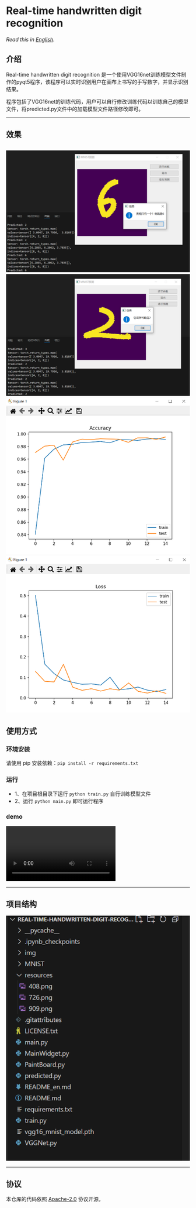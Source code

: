 # Real-time handwritten digit recognition

*Read this in [English](README_en.md).*
## 介绍

Real-time handwritten digit recognition 是一个使用VGG16net训练模型文件制作的pyqt5程序，该程序可以实时识别用户在画布上书写的手写数字，并显示识别结果。

程序包括了VGG16net的训练代码，用户可以自行修改训练代码以训练自己的模型文件，将predicted.py文件中的加载模型文件路径修改即可。

-----
## 效果
![](resources/726.png)
![](resources/909.png)
![](resources/632.png)
![](resources/641.png)
-----

## 使用方式
### 环境安装
请使用 pip 安装依赖：`pip install -r requirements.txt`

### 运行

- 1、在项目根目录下运行 `python train.py` 自行训练模型文件 
- 2、运行 `python main.py` 即可运行程序

### demo
![](resources/654.mp4)

-----

## 项目结构
![](resources/408.png)

-----
## 协议
本仓库的代码依照 [Apache-2.0](LICENSE) 协议开源，

